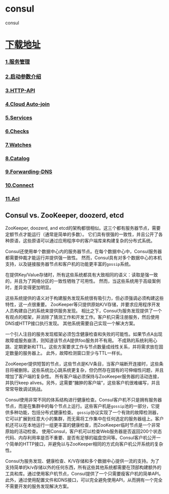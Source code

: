 # consul
consul

# [下载地址](https://www.consul.io/downloads.html)
### [1.服务管理](https://github.com/jhq0113/consul/blob/master/1.%E6%9C%8D%E5%8A%A1%E7%AE%A1%E7%90%86.md)
### [2.启动参数介绍](https://github.com/jhq0113/consul/blob/master/2.启动参数.md)
### [3.HTTP-API](https://github.com/jhq0113/consul/blob/master/3.HTTP-API.md)
### [4.Cloud Auto-join](https://github.com/jhq0113/consul/blob/master/4.Cloud-Auto-join.md)
### [5.Services](https://github.com/jhq0113/consul/blob/master/5.Services.md)
### [6.Checks](https://github.com/jhq0113/consul/blob/master/6.Checks.md)
### [7.Watches](https://github.com/jhq0113/consul/blob/master/7.Watches.md)
### [8.Catalog](https://github.com/jhq0113/consul/blob/master/8.Catalog.md)
### [9.Forwarding-DNS](https://github.com/jhq0113/consul/blob/master/9.Forwarding-DNS.md)
### [10.Connect](https://github.com/jhq0113/consul/blob/master/10.Connect.md)
### [11.Acl](https://github.com/jhq0113/consul/blob/master/11.Acl.md)

## Consul vs. ZooKeeper, doozerd, etcd

ZooKeeper, doozerd, and etcd的架构都很相似。这三个都有服务器节点，需要定额节点才能运行（通常是简单的多数）。
它们具有很强的一致性，并且公开了各种原语，这些原语可以通过应用程序中的客户端库来构建复杂的分布式系统。

Consul还使用单个数据中心内的服务器节点。在每个数据中心中，Consul服务器都需要仲裁才能运行并提供强一致性。
然而，Consul具有对多个数据中心的本机支持，以及链接服务器节点和客户机的功能更丰富的`gossip`系统。

在提供Key/Value存储时，所有这些系统都具有大致相同的语义：读取是强一致的，并且为了网络分区的一致性牺牲了可用性。
然而，当这些系统用于高级案例时，差异变得更加明显。

这些系统提供的语义对于构建服务发现系统很有吸引力，但必须强调必须构建这些特性，这一点很重要。
ZooKeeper等只提供原始K/V存储，并要求应用程序开发人员构建自己的系统来提供服务发现。
相比之下，Consul为服务发现提供了一个有观点的框架，并消除了猜测工作和开发工作。客户机只需注册服务，然后使用DNS或HTTP接口执行发现。
其他系统需要自己实现一个解决方案。

一个引人注目的服务发现框架必须包含健康检查和失败的可能性。如果节点A出现故障或服务崩溃，则知道该节点A提供foo服务并不有用。
不成熟的系统利用心跳、定期更新和TTL。这些方案要求工作与节点数量成线性关系，并将需求放在固定数量的服务器上。
此外，故障检测窗口至少与TTL一样长。

ZooKeeper提供短暂的节点，这些节点是K/V条目，当客户端断开连接时，这些条目将被删除。这些系统比心跳系统更复杂，但仍然存在固有的可伸缩性问题，并且增加了客户端的复杂性。
所有客户端必须保持与ZooKeeper服务器的活动连接，并执行keep alives。另外，这需要“臃肿的客户端”，这些客户机很难编写，并且常常导致调试挑战。

Consul使用非常不同的体系结构进行健康检查。Consul客户机不只是拥有服务器节点，而是在集群中的每个节点上运行。这些客户机是`gossip`池的一部分，它提供多种功能，包括分布式健康检查。
`gossip`协议实现了一个有效的故障检测器，它可以扩展到任意大小的集群，而无需将工作集中在任何选定的服务器组上。客户机还可以在本地运行一组更丰富的健康检查，而ZooKeeper临时节点是一个非常原始的活动检查。
使用Consul，客户机可以检查Web服务器是否返回200个状态代码、内存利用率是否不重要、是否有足够的磁盘空间等。Consul客户机公开一个简单的HTTP接口，并避免以与ZooKeeper相同的方式向客户机公开系统的复杂性。

Consul为服务发现、健康检查、K/V存储和多个数据中心提供一流的支持。为了支持简单的k/v存储以外的任何东西，所有这些其他系统都需要在顶部构建额外的工具和库。通过使用客户机节点，Consul提供了一个只需要瘦客户机的简单API。
此外，通过使用配置文件和DNS接口，可以完全避免使用API，从而拥有一个完全不需要开发的服务发现解决方案。